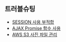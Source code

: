 ## 트러블슈팅
- [SESSION 사용 부적합](https://github.com/jaeuk0505/test01/wiki/SESSION-%EC%82%AC%EC%9A%A9-%EB%B6%80%EC%A0%81%ED%95%A9)
- [AJAX Promise 함수 사용](https://github.com/jaeuk0505/test01/wiki/AJAX-Promise-%ED%95%A8%EC%88%98-%EC%82%AC%EC%9A%A9/_edit)
- [AWS S3 사진 파일 관리](https://github.com/jaeuk0505/test01/wiki/AWS-S3-%EC%82%AC%EC%A7%84-%ED%8C%8C%EC%9D%BC-%EA%B4%80%EB%A6%AC)
